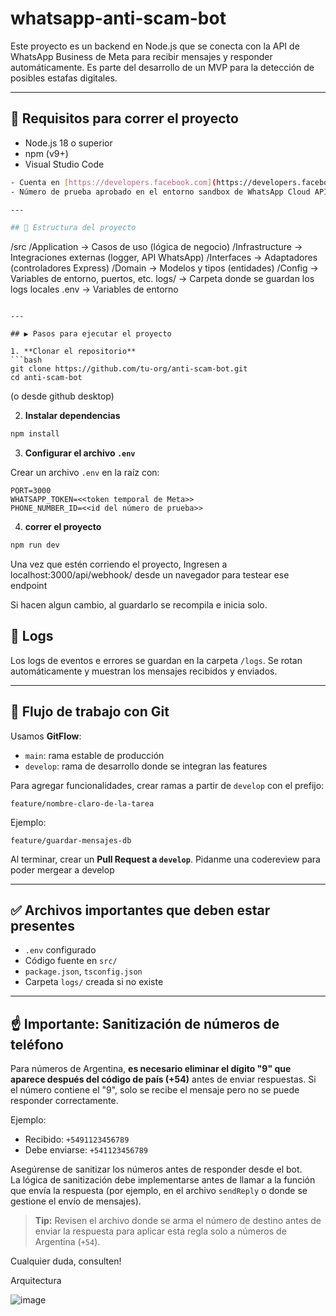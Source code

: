 # whatsapp-anti-scam-bot

Este proyecto es un backend en Node.js que se conecta con la API de WhatsApp Business de Meta para recibir mensajes y responder automáticamente. Es parte del desarrollo de un MVP para la detección de posibles estafas digitales.

---

## 🚀 Requisitos para correr el proyecto

- Node.js 18 o superior  
- npm (v9+)  
- Visual Studio Code  
```bash
- Cuenta en [https://developers.facebook.com](https://developers.facebook.com) con perfil de desarrollador activado
- Número de prueba aprobado en el entorno sandbox de WhatsApp Cloud API

---

## 📁 Estructura del proyecto

```
/src
  /Application         → Casos de uso (lógica de negocio)
  /Infrastructure      → Integraciones externas (logger, API WhatsApp)
  /Interfaces          → Adaptadores (controladores Express)
  /Domain              → Modelos y tipos (entidades)
  /Config              → Variables de entorno, puertos, etc.
logs/                  → Carpeta donde se guardan los logs locales
.env                   → Variables de entorno
```

---

## ▶️ Pasos para ejecutar el proyecto

1. **Clonar el repositorio**
```bash
git clone https://github.com/tu-org/anti-scam-bot.git
cd anti-scam-bot
```
(o desde github desktop)

2. **Instalar dependencias**
```bash
npm install
```

3. **Configurar el archivo `.env`**

Crear un archivo `.env` en la raíz con:
```env
PORT=3000
WHATSAPP_TOKEN=<<token temporal de Meta>>
PHONE_NUMBER_ID=<<id del número de prueba>>
```

4. **correr el proyecto**
```bash
npm run dev
```

Una vez que estén corriendo el proyecto, Ingresen a localhost:3000/api/webhook/ desde un navegador para testear ese endpoint

Si hacen algun cambio, al guardarlo se recompila e inicia solo.

## 📄 Logs

Los logs de eventos e errores se guardan en la carpeta `/logs`. Se rotan automáticamente y muestran los mensajes recibidos y enviados.

---

## 🌱 Flujo de trabajo con Git

Usamos **GitFlow**:

- `main`: rama estable de producción
- `develop`: rama de desarrollo donde se integran las features

Para agregar funcionalidades, crear ramas a partir de `develop` con el prefijo:

```
feature/nombre-claro-de-la-tarea
```

Ejemplo:
```
feature/guardar-mensajes-db
```

Al terminar, crear un **Pull Request a `develop`**. Pidanme una codereview para poder mergear a develop

---

## ✅ Archivos importantes que deben estar presentes

- `.env` configurado
- Código fuente en `src/`
- `package.json`, `tsconfig.json`
- Carpeta `logs/` creada si no existe

---

## ☝️ Importante: Sanitización de números de teléfono

Para números de Argentina, **es necesario eliminar el dígito "9" que aparece después del código de país (+54)** antes de enviar respuestas. Si el número contiene el "9", solo se recibe el mensaje pero no se puede responder correctamente.

Ejemplo:  
- Recibido: `+5491123456789`  
- Debe enviarse: `+541123456789`

Asegúrense de sanitizar los números antes de responder desde el bot.  
La lógica de sanitización debe implementarse antes de llamar a la función que envía la respuesta (por ejemplo, en el archivo `sendReply` o donde se gestione el envío de mensajes).

> **Tip:** Revisen el archivo donde se arma el número de destino antes de enviar la respuesta para aplicar esta regla solo a números de Argentina (`+54`).


Cualquier duda, consulten!

Arquitectura

![image](https://github.com/user-attachments/assets/d1b24876-5ca3-4712-b28b-bc18117a563b)

